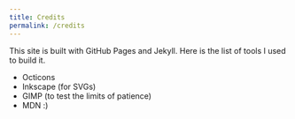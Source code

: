 ```yaml
---
title: Credits
permalink: /credits
---
```


This site is built with GitHub Pages and Jekyll. Here is the list of tools I used to build it.

- Octicons
- Inkscape (for SVGs)
- GIMP (to test the limits of patience)
- MDN :)